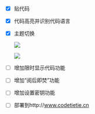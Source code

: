 - [x] 贴代码

- [x] 代码高亮并识别代码语言

- [x] 主题切换

  ![](http://panpan.dapanna.cn//image-20231218220725148.png)

  ![](http://panpan.dapanna.cn//image-20231218220646412.png)

- [ ] 增加限时显示代码功能
- [ ] 增加“阅后即焚”功能
- [ ] 增加设置密钥功能
- [ ] 部署到http://www.codetietie.cn